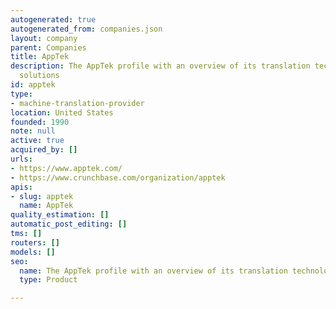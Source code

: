 ```yaml
---
autogenerated: true
autogenerated_from: companies.json
layout: company
parent: Companies
title: AppTek
description: The AppTek profile with an overview of its translation technologies and
  solutions
id: apptek
type:
- machine-translation-provider
location: United States
founded: 1990
note: null
active: true
acquired_by: []
urls:
- https://www.apptek.com/
- https://www.crunchbase.com/organization/apptek
apis:
- slug: apptek
  name: AppTek
quality_estimation: []
automatic_post_editing: []
tms: []
routers: []
models: []
seo:
  name: The AppTek profile with an overview of its translation technologies and solutions
  type: Product

---
```



